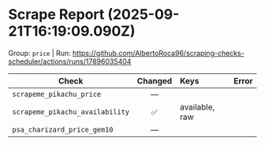 # Scrape Report (2025-09-21T16:19:09.090Z)

Group: `price`  |  Run: https://github.com/AlbertoRoca96/scraping-checks-scheduler/actions/runs/17896035404

| Check | Changed | Keys | Error |
|---|:---:|:--|:--|
| `scrapeme_pikachu_price` | — |  |  |
| `scrapeme_pikachu_availability` | ✅ | available, raw |  |
| `psa_charizard_price_gem10` | — |  |  |
